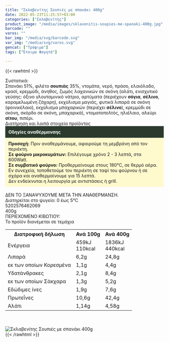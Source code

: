 ```yaml
---
title: "Σκλαβενίτης Σουπιές με σπανάκι 400g"
date: 2022-05-23T11:25:57+03:00
categories: ["Σκλαβενίτης"]
product_image: "/media/images/sklavenitis-soupies-me-spanaki-400g.jpg"
barcode: ""
varos: ""
bar_img: "/media/svg/barcode.svg"
var_img: "/media/svg/varos.svg"
gencat: ["Τρόφιμα"]
tags: ["Έτοιμα Φαγητά"]

---
```

{{< rawhtml >}}

<div class="sload614"><div class="product"><div id="sistatika">Συστατικά:</div><div class="alltext">Σπανάκι 51%, φιλέτο <b>σουπιάς</b> 35%, ντομάτα, νερό, πράσο, ελαιόλαδο, κρασί, κρεμμύδι, άνηθος, ζωμός λαχανικών σε σκόνη (αλάτι, ενισχυτικό γεύσης: όξινο γλουταμινικό νάτριο, αρτύματα (περιέχουν <b>σόγια</b>, <b>σέλινο</b>, καραμελωμένη ζάχαρη), εκχύλισμα μαγιάς, φυτικά λιπαρά σε σκόνη (φοινικέλαιο), εκχύλισμα μπαχαρικών (περιέχει <b>σέλινο</b>), κρεμμύδι σε σκόνη, σκόρδο σε σκόνη, μπαχαρικά), ντοματοπολτός, ηλιέλαιο, αλεύρι <b>σίτου</b>, πιπέρι.</div><div id="loipa">Διατήρηση και λοιπά στοιχεία προϊόντος</div><div class="alltext"><div style="background:#2b3a2d;padding:10px;color:#fff"><b>Οδηγίες αναθέρμανσης</b></div><div style="background:#ffface;padding:10px;"><b>Προσοχή:</b> Πριν αναθερμάνουμε, αφαιρούμε τη μεμβράνη από τον περιέκτη.<br><b>Σε φούρνο μικροκυμάτων:</b> Επιλέγουμε χρόνο 2 - 3 λεπτά, στα 600Watt.<br><b>Σε συμβατικό φούρνο:</b> Προθερμαίνουμε στους 180°C, σε θερμό αέρα. Εν συνεχεία, τοποθετούμε τον περιέκτη σε ταψί του φούρνου ή σε σχάρα και αναθερμαίνουμε για 15 λεπτά.<br>Δεν ενδείκνυται η λειτουργία με αντιστάσεις ή grill.</div><br>ΔΕΝ ΤΟ ΞΑΝΑΨΥΧΟΥΜΕ ΜΕΤΑ ΤΗΝ ΑΝΑΘΕΡΜΑΝΣΗ.<br>Διατηρείται στο ψυγείο: 0 έως 5°C<br></div><div id="barcode"><div id="barimage1"></div><span id="bartext">5202576462069</span></div><div id="varos"><div id="varosimage1"></div><span id="varostext">400g</span></div><div id="kivotio">ΠΕΡΙΕΧΟΜΕΝΟ ΚΙΒΩΤΙΟΥ:<br>Το προϊόν διανέμεται σε τεμάχια</div><div class="tabout"><table id="diatable"><tbody><tr><th>Διατροφική δήλωση</th><th>Ανά 100g</th><th>Ανά 400g</th></tr><tr><td class="texr2">Ενέργεια</td><td class="texr">459kJ<br>110kcal</td><td class="texr">1836kJ<br>440kcal</td></tr><tr><td class="texr2">Λιπαρά</td><td class="texr">6,2g</td><td class="texr">24,8g</td></tr><tr><td class="gray">εκ των οποίων Κορεσµένα</td><td class="gray2">1,1g</td><td class="gray2">4,4g</td></tr><tr><td class="texr2">Yδατάνθρακες</td><td class="texr">2,1g</td><td class="texr">8,4g</td></tr><tr><td class="gray">εκ των οποίων Σάκχαρα</td><td class="gray2">1,3g</td><td class="gray2">5,2g</td></tr><tr><td class="texr2">Eδώδιμες ίνες</td><td class="texr">1,9g</td><td class="texr">7,6g</td></tr><tr><td class="texr2">Πρωτεΐνες</td><td class="texr">10,6g</td><td class="texr">42,4g</td></tr><tr><td class="texr2">Αλάτι</td><td class="texr">1,14g</td><td class="texr">4,58g</td></tr></tbody></table></div><br><br><div class="pimg"><img alt="Σκλαβενίτης Σουπιές με σπανάκι 400g" title="Σκλαβενίτης Σουπιές με σπανάκι 400g" src="/media/images/sklavenitis-soupies-me-spanaki-400g.jpg"></div></div></div>
{{< /rawhtml >}}


